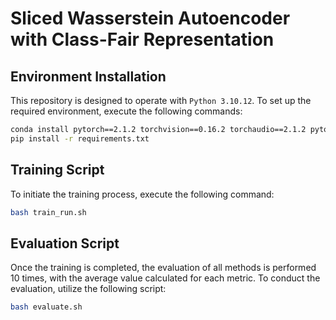 # Sliced Wasserstein Autoencoder with Class-Fair Representation

## Environment Installation

This repository is designed to operate with `Python 3.10.12`. To set up the required environment, execute the following commands:

```bash
conda install pytorch==2.1.2 torchvision==0.16.2 torchaudio==2.1.2 pytorch-cuda=11.8 -c pytorch -c nvidia
pip install -r requirements.txt
```

## Training Script

To initiate the training process, execute the following command:

```bash
bash train_run.sh
```

## Evaluation Script

Once the training is completed, the evaluation of all methods is performed 10 times, with the average value calculated for each metric. To conduct the evaluation, utilize the following script:

```bash
bash evaluate.sh
```